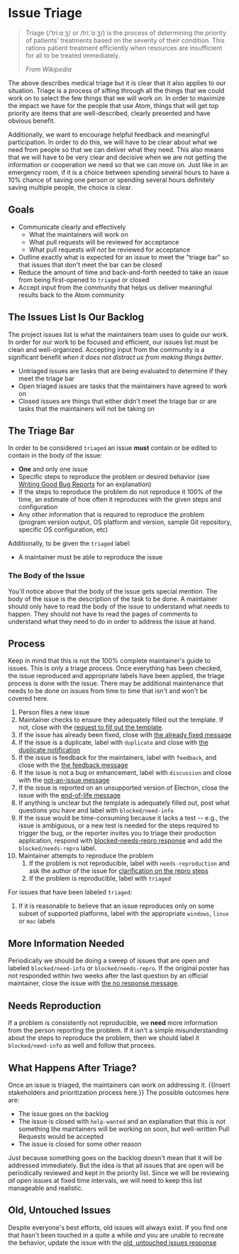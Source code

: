 # Issue Triage

> Triage (/ˈtriːɑːʒ/ or /triːˈɑːʒ/) is the process of determining the priority of patients' treatments based on the severity of their condition. This rations patient treatment efficiently when resources are insufficient for all to be treated immediately.
>
> *From Wikipedia*

The above describes medical triage but it is clear that it also applies to our situation. Triage is a process of sifting through all the things that we could work on to select the few things that we will work on. In order to maximize the impact we have for the people that use Atom, things that will get top priority are items that are well-described, clearly presented and have obvious benefit.

Additionally, we want to encourage helpful feedback and meaningful participation. In order to do this, we will have to be clear about what we need from people so that we can deliver what they need. This also means that we will have to be very clear and decisive when we are not getting the information or cooperation we need so that we can move on. Just like in an emergency room, if it is a choice between spending several hours to have a 10% chance of saving one person or spending several hours definitely saving multiple people, the choice is clear.

## Goals

* Communicate clearly and effectively
  * What the maintainers will work on
  * What pull requests will be reviewed for acceptance
  * What pull requests *will not* be reviewed for acceptance
* Outline exactly what is expected for an issue to meet the "triage bar" so that issues that don't meet the bar can be closed
* Reduce the amount of time and back-and-forth needed to take an issue from being first-opened to `triaged` or closed
* Accept input from the community that helps us deliver meaningful results back to the Atom community

## The Issues List Is Our Backlog

The project issues list is what the maintainers team uses to guide our work. In order for our work to be focused and efficient, our issues list must be clean and well-organized. Accepting input from the community is a significant benefit *when it does not distract us from making things better*.

* Untriaged issues are tasks that are being evaluated to determine if they meet the triage bar
* Open triaged issues are tasks that the maintainers have agreed to work on
* Closed issues are things that either didn't meet the triage bar or are tasks that the maintainers will not be taking on

## The Triage Bar

In order to be considered `triaged` an issue **must** contain or be edited to contain in the body of the issue:

* **One** and only one issue
* Specific steps to reproduce the problem or desired behavior (see [Writing Good Bug Reports](http://www.lee-dohm.com/2015/01/04/writing-good-bug-reports/) for an explanation)
* If the steps to reproduce the problem do not reproduce it 100% of the time, an estimate of how often it reproduces with the given steps and configuration
* Any other information that is required to reproduce the problem (program version output, OS platform and version, sample Git repository, specific OS configuration, etc)

Additionally, to be given the `triaged` label:

* A maintainer must be able to reproduce the issue

### The Body of the Issue

You'll notice above that the body of the issue gets special mention. The body of the issue is the description of the task to be done. A maintainer should only have to read the body of the issue to understand what needs to happen. They should not have to read the pages of comments to understand what they need to do in order to address the issue at hand.

## Process

Keep in mind that this is not the 100% complete maintainer's guide to issues. This is only a triage process. Once everything has been checked, the issue reproduced and appropriate labels have been applied, the triage process is done with the issue. There may be additional maintenance that needs to be done on issues from time to time that isn't and won't be covered here.

1. Person files a new issue
1. Maintainer checks to ensure they adequately filled out the template. If not, close with the [request to fill out the template](responses/needs-template.md).
1. If the issue has already been fixed, close with [the already fixed message](responses/already-fixed.md)
1. If the issue is a duplicate, label with `duplicate` and close with [the duplicate notification](responses/duplicate-notification.md)
1. If the issue is feedback for the maintainers, label with `feedback`, and close with the [the feedback message](responses/feedback.md)
1. If the issue is not a bug or enhancement, label with `discussion` and close with the [not-an-issue message](responses/not-an-issue.md)
1. If the issue is reported on an unsupported version of Electron, close the issue with the [end-of-life message](responses/end-of-life.md)
1. If anything is unclear but the template is adequately filled out, post what questions you have and label with `blocked/need-info`
1. If the issue would be time-consuming because it lacks a test -- e.g., the issue is ambiguous, or a new test is needed for the steps required to trigger the bug, or the reporter invites you to triage their production application, respond with [blocked-needs-repro response](responses/blocked-needs-repro.md) and add the `blocked/needs-repro` label.
1. Maintainer attempts to reproduce the problem
    1. If the problem is not reproducible, label with `needs-reproduction` and ask the author of the issue for [clarification on the repro steps](responses/repro-steps.md)
    1. If the problem is reproducible, label with `triaged`

For issues that have been labeled `triaged`:

1. If it is reasonable to believe that an issue reproduces only on some subset of supported platforms, label with the appropriate `windows`, `linux` or `mac` labels

## More Information Needed

Periodically we should be doing a sweep of issues that are open and labeled `blocked/need-info` or `blocked/needs-repro`. If the original poster has not responded within two weeks after the last question by an official maintainer, close the issue with [the no response message](responses/no-response.md).

## Needs Reproduction

If a problem is consistently not reproducible, we **need** more information from the person reporting the problem. If it isn't a simple misunderstanding about the steps to reproduce the problem, then we should label it `blocked/need-info` as well and follow that process.

## What Happens After Triage?

Once an issue is triaged, the maintainers can work on addressing it. {{Insert stakeholders and prioritization process here.}} The possible outcomes here are:

* The issue goes on the backlog
* The issue is closed with `help-wanted` and an explanation that this is not something the maintainers will be working on soon, but well-written Pull Requests would be accepted
* The issue is closed for some other reason

Just because something goes on the backlog doesn't mean that it will be addressed immediately. But the idea is that all issues that are open will be periodically reviewed and kept in the priority list. Since we will be reviewing _all_ open issues at fixed time intervals, we will need to keep this list manageable and realistic.

## Old, Untouched Issues

Despite everyone's best efforts, old issues will always exist. If you find one that hasn't been touched in a quite a while _and_ you are unable to recreate the behavior, update the issue with the [old, untouched issues response](responses/old-untouched.md)
